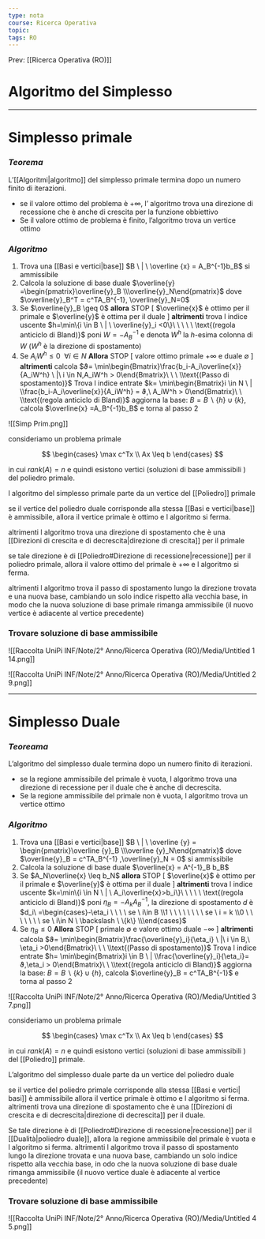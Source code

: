 ```yaml
---
type: nota
course: Ricerca Operativa
topic: 
tags: RO
---
```


Prev: [[Ricerca Operativa (RO)]]

# Algoritmo del Simplesso
---

# Simplesso primale

### *Teorema*

L’[[Algoritmi|algoritmo]] del simplesso primale termina dopo un numero finito di iterazioni.

- se il valore ottimo del problema è $+\infty$, l’ algoritmo trova una direzione di recessione che è anche di crescita per la funzione obbiettivo
- Se il valore ottimo de problema è finito, l’algoritmo trova un vertice ottimo

### *Algoritmo*

1. Trova una [[Basi e vertici|base]] $B \ | \ \overline {x} = A_B^{-1}b_B$ si ammissibile
2. Calcola la soluzione di base duale $\overline{y} =\begin{pmatrix}\overline{y}_B \\\overline{y}_N\end{pmatrix}$ dove $\overline{y}_B^T = c^TA_B^{-1}, \overline{y}_N=0$
3. Se $\overline{y}_B \geq 0$ **allora** STOP \[ $\overline{x}$  è ottimo per il primale e $\overline{y}$ è ottima per il duale \]
**altrimenti**  trova l indice uscente
$h=\min\{i \in B \ | \ \overline{y}_i <0\}\ \ \ \ \ \text{(regola anticiclo di Bland)}$
poni $W=-A_B^{-1}$ e denota $W^h$ la $h\text{-esima}$ colonna di $W$
($W^h$ è la direzione di spostamento)
4. Se $A_iW^h \leq 0 \ \ \forall i \in N$  **Allora** STOP \[ valore ottimo primale $+\infty$ e duale $\emptyset$ \]
**altrimenti** calcola
           $ϑ= \min\begin{Bmatrix}\frac{b_i-A_i\overline{x}}{A_iW^h} \ |\ i \in N,A_iW^h > 0\end{Bmatrix}\ \ \ \\text{(Passo di spostamento)}$
  Trova l indice entrate
        $k= \min\begin{Bmatrix}i \in N \ | \\frac{b_i-A_i\overline{x}}{A_iW^h} = ϑ,\ A_iW^h > 0\end{Bmatrix}\ \ \\text{(regola anticiclo di Bland)}$
aggiorna la base: $B = B \backslash \{h\} \cup \{k\}$,
calcola $\overline{x} =A_B^{-1}b_B$ e torna al passo 2

![[Simp Prim.png]]

consideriamo un problema primale

$$
\begin{cases}
\max c^Tx \\
Ax \leq b
\end{cases}
$$

in cui $rank(A) =n$ e quindi esistono vertici (soluzioni di base ammissibili ) del poliedro primale.

l algoritmo del simplesso primale parte da un vertice del [[Poliedro]] primale

se il vertice del poliedro duale corrisponde alla stessa [[Basi e vertici|base]] è ammissibile, allora il vertice primale è ottimo e l algoritmo si ferma.

altrimenti l algoritmo trova una direzione di spostamento che è una [[Direzioni di crescita e di decrescita|direzione di crescita]] per il primale

se tale direzione è di [[Poliedro#Direzione di recessione|recessione]] per il poliedro primale, allora il valore ottimo del primale è $+\infty$ e l algoritmo si ferma.

altrimenti l algoritmo trova il passo di spostamento lungo la direzione trovata e una nuova base, cambiando un solo indice rispetto alla vecchia base, in modo che la nuova soluzione di base primale rimanga ammissibile (il nuovo vertice è adiacente al vertice precedente)

### Trovare soluzione di base ammissibile

![[Raccolta UniPi INF/Note/2° Anno/Ricerca Operativa (RO)/Media/Untitled 1 14.png]]

![[Raccolta UniPi INF/Note/2° Anno/Ricerca Operativa (RO)/Media/Untitled 2 9.png]]

---

# Simplesso Duale

### *Teoreama*

L’algoritmo del simplesso duale termina dopo un numero finito di iterazioni.

- se la regione ammissibile del primale è vuota, l algoritmo trova una direzione di recessione per il duale che è anche di decrescita.
- Se la regione ammissibile del primale non è vuota, l algoritmo trova un vertice ottimo

### *Algoritmo*

1. Trova una [[Basi e vertici|base]] $B \ | \ \overline {y} = \begin{pmatrix}\overline {y}_B  \\\overline {y}_N\end{pmatrix}$
dove $\overline{y}_B = c^TA_B^{-1} ,\overline{y}_N = 0$  si ammissibile
2. Calcola la soluzione di base duale $\overline{x} = A^{-1}_B b_B$
3. Se $A_N\overline{x} \leq b_N$ **allora** STOP \[ $\overline{x}$  è ottimo per il primale e $\overline{y}$ è ottima per il duale \]
**altrimenti**  trova l indice uscente
$k=\min\{i \in N \ | \ A_i\overline{x}>b_i\}\ \ \ \ \ \text{(regola anticiclo di Bland)}$
poni $\eta_B=-A_kA_B^{-1}$, la direzione di spostamento $d$ è $d_i\ =\begin{cases}-\eta_i \ \ \ \ se \ i\in B \\1 \ \ \ \ \ \ \ \ se \ i = k \\0 \ \ \ \ \ \ \ se \ i\in N \ \backslash \ \{k\} \\\end{cases}$
4. Se $\eta_B \leq 0$  **Allora** STOP \[  primale $\emptyset$ e valore ottimo duale $-\infty$ \]
**altrimenti** calcola
           $ϑ= \min\begin{Bmatrix}\frac{\overline{y}_i}{\eta_i} \ |\ i \in B,\ \eta_i >0\end{Bmatrix}\ \ \ \\text{(Passo di spostamento)}$
  Trova l indice entrate
        $h= \min\begin{Bmatrix}i \in B \ | \\frac{\overline{y}_i}{\eta_i}= ϑ,\eta_i > 0\end{Bmatrix}\ \ \\text{(regola anticiclo di Bland)}$
aggiorna la base:  $B = B \backslash \{k\} \cup \{h\}$,
calcola $\overline{y}_B = c^TA_B^{-1}$ e torna al passo 2

![[Raccolta UniPi INF/Note/2° Anno/Ricerca Operativa (RO)/Media/Untitled 3 7.png]]

consideriamo un problema primale

$$
\begin{cases}
\max c^Tx \\
Ax \leq b
\end{cases}
$$

in cui $rank(A) =n$ e quindi esistono vertici (soluzioni di base ammissibili ) del [[Poliedro]] primale.

L’algoritmo del simplesso duale parte da un vertice del poliedro duale

se il vertice del poliedro primale corrisponde alla stessa [[Basi e vertici| basi]] è ammissibile allora il vertice primale è ottimo e l algoritmo si ferma. altrimenti trova una direzione di spostamento che è una [[Direzioni di crescita e di decrescita|direzione di decrescita]] per il duale.

Se tale direzione è di [[Poliedro#Direzione di recessione|recessione]] per il [[Dualità|poliedro duale]], allora la regione ammissibile del primale è vuota e l algoritmo si ferma.
altrimenti l algoritmo trova il passo di spostamento lungo la direzione trovata e una nuova base, cambiando un solo indice rispetto alla vecchia base, in odo che la nuova soluzione di base duale rimanga ammissibile (il nuovo vertice duale è adiacente al vertice precedente)

### Trovare soluzione di base ammissibile

![[Raccolta UniPi INF/Note/2° Anno/Ricerca Operativa (RO)/Media/Untitled 4 5.png]]
